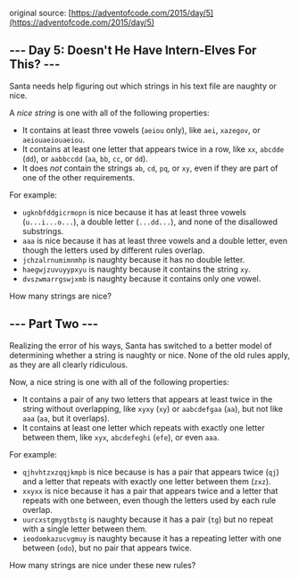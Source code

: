 original source: [https://adventofcode.com/2015/day/5](https://adventofcode.com/2015/day/5)
## --- Day 5: Doesn't He Have Intern-Elves For This? ---
Santa needs help figuring out which strings in his text file are naughty or nice.

A <em>nice string</em> is one with all of the following properties:


 - It contains at least three vowels (<code>aeiou</code> only), like <code>aei</code>, <code>xazegov</code>, or <code>aeiouaeiouaeiou</code>.
 - It contains at least one letter that appears twice in a row, like <code>xx</code>, <code>abcdde</code> (<code>dd</code>), or <code>aabbccdd</code> (<code>aa</code>, <code>bb</code>, <code>cc</code>, or <code>dd</code>).
 - It does <em>not</em> contain the strings <code>ab</code>, <code>cd</code>, <code>pq</code>, or <code>xy</code>, even if they are part of one of the other requirements.

For example:


 - <code>ugknbfddgicrmopn</code> is nice because it has at least three vowels (<code>u...i...o...</code>), a double letter (<code>...dd...</code>), and none of the disallowed substrings.
 - <code>aaa</code> is nice because it has at least three vowels and a double letter, even though the letters used by different rules overlap.
 - <code>jchzalrnumimnmhp</code> is naughty because it has no double letter.
 - <code>haegwjzuvuyypxyu</code> is naughty because it contains the string <code>xy</code>.
 - <code>dvszwmarrgswjxmb</code> is naughty because it contains only one vowel.

How many strings are nice?


## --- Part Two ---
Realizing the error of his ways, Santa has switched to a better model of determining whether a string is naughty or nice.  None of the old rules apply, as they are all clearly ridiculous.

Now, a nice string is one with all of the following properties:


 - It contains a pair of any two letters that appears at least twice in the string without overlapping, like <code>xyxy</code> (<code>xy</code>) or <code>aabcdefgaa</code> (<code>aa</code>), but not like <code>aaa</code> (<code>aa</code>, but it overlaps).
 - It contains at least one letter which repeats with exactly one letter between them, like <code>xyx</code>, <code>abcdefeghi</code> (<code>efe</code>), or even <code>aaa</code>.

For example:


 - <code>qjhvhtzxzqqjkmpb</code> is nice because is has a pair that appears twice (<code>qj</code>) and a letter that repeats with exactly one letter between them (<code>zxz</code>).
 - <code>xxyxx</code> is nice because it has a pair that appears twice and a letter that repeats with one between, even though the letters used by each rule overlap.
 - <code>uurcxstgmygtbstg</code> is naughty because it has a pair (<code>tg</code>) but no repeat with a single letter between them.
 - <code>ieodomkazucvgmuy</code> is naughty because it has a repeating letter with one between (<code>odo</code>), but no pair that appears twice.

How many strings are nice under these new rules?


